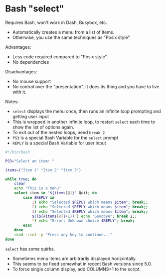 # Bash "select"
Requires Bash, won't work in Dash, Busybox, etc.
- Automatically creates a menu from a list of items.
- Otherwise, you use the same techniques as "Posix style"

Advantages:
- Less code required compared to "Posix style"
- No dependencies

Disadvantages:
- No mouse support
- No control over the "presentation". It does its thing and you have to live with it.

Notes:
- `select` displays the menu once, then runs an infinite loop prompting and getting user input
- This is wrapped in another infinite loop, to restart `select` each time to show the list of options again.
- To exit out of the nested loops, need `break 2`
- `PS3` is a special Bash Variable for the `select` prompt
- `REPLY` is a special Bash Variable for user input

``` bash
#!/bin/bash

PS3="Select an item: "

items=("Item 1" "Item 2" "Item 3")

while true; do
    clear
    echo "This is a menu"
    select item in "${items[@]}" Quit; do
        case $REPLY in
            1) echo "Selected $REPLY which means $item"; break;;
            2) echo "Selected $REPLY which means $item"; break;;
            3) echo "Selected $REPLY which means $item"; break;;
            $((${#items[@]}+1)) ) echo "Goodbye"; break 2;;
            *) echo "Error: Unknown choice $REPLY"; break;
        esac
    done
    read -rsn1 -p "Press any key to continue..."
done

```

`select` has some quirks.

- Sometimes menu items are arbitrarily displayed horizontally.
- This seems to be fixed somewhat in recent Bash versions since 5.0.
- To force single column display, add COLUMNS=1 to the script.
